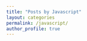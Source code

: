 ```yaml
---
title: "Posts by Javascript"
layout: categories
permalink: /javascript/
author_profile: true
---
```

